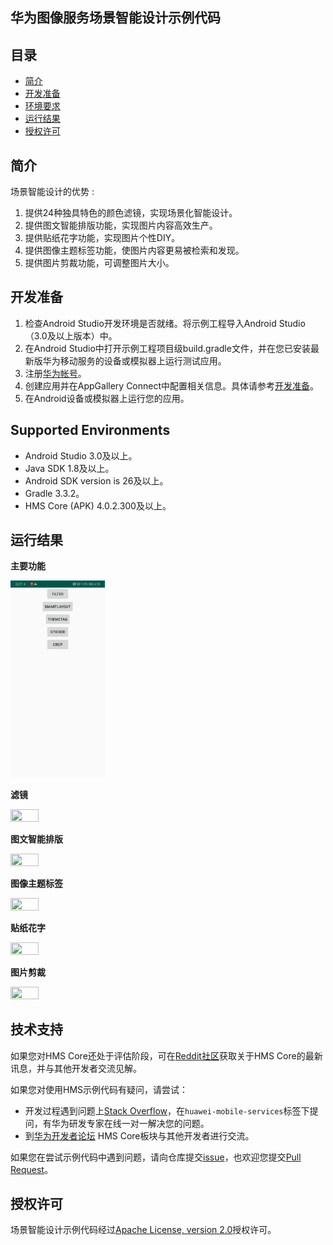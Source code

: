 ## 华为图像服务场景智能设计示例代码

## 目录

 * [简介](#简介)
 * [开发准备](#开发准备)
 * [环境要求](#环境要求)
 * [运行结果](#运行结果)
 * [授权许可](#授权许可)

## 简介
场景智能设计的优势 :
1.	提供24种独具特色的颜色滤镜，实现场景化智能设计。
2.	提供图文智能排版功能，实现图片内容高效生产。
3.	提供贴纸花字功能，实现图片个性DIY。
4.	提供图像主题标签功能，使图片内容更易被检索和发现。
5.	提供图片剪裁功能，可调整图片大小。

## 开发准备
1. 检查Android Studio开发环境是否就绪。将示例工程导入Android Studio（3.0及以上版本）中。
2. 在Android Studio中打开示例工程项目级build.gradle文件，并在您已安装最新版华为移动服务的设备或模拟器上运行测试应用。
3. 注册[华为帐号](https://developer.huawei.com/consumer/cn/)。
4. 创建应用并在AppGallery Connect中配置相关信息。具体请参考[开发准备](https://developer.huawei.com/consumer/cn/doc/development/HMSCore-Guides/config-agc-0000001050199019)。
5. 在Android设备或模拟器上运行您的应用。

## Supported Environments
- Android Studio 3.0及以上。 
- Java SDK 1.8及以上。
- Android SDK version is 26及以上。
- Gradle 3.3.2。
- HMS Core (APK) 4.0.2.300及以上。

## 运行结果

**主要功能**

 <img src=https://github.com/HMS-Core/hms-image-vision-kotlin/blob/master/Main.png width = 30% height = 30%>

**滤镜**

<img src=https://github.com/HMS-Core/hms-image-vision-java/blob/master/Filter.gif width = 30% height = 30%>

**图文智能排版**

<img src=https://github.com/HMS-Core/hms-image-vision-java/blob/master/Layout.gif width = 30% height = 30%>

**图像主题标签**

<img src=https://github.com/HMS-Core/hms-image-vision-java/blob/master/ThemeTag.gif width = 30% height = 30%>

**贴纸花字**

<img src=https://github.com/HMS-Core/hms-image-vision-java/blob/master/Sticker.gif width = 30% height = 30%>

**图片剪裁**

<img src=https://github.com/HMS-Core/hms-image-vision-java/blob/master/Crop.gif width = 30% height = 30%>

## 技术支持
如果您对HMS Core还处于评估阶段，可在[Reddit社区](https://www.reddit.com/r/HuaweiDevelopers/)获取关于HMS Core的最新讯息，并与其他开发者交流见解。

如果您对使用HMS示例代码有疑问，请尝试：
- 开发过程遇到问题上[Stack Overflow](https://stackoverflow.com/questions/tagged/huawei-mobile-services)，在`huawei-mobile-services`标签下提问，有华为研发专家在线一对一解决您的问题。
- 到[华为开发者论坛](https://developer.huawei.com/consumer/cn/forum/blockdisplay?fid=18) HMS Core板块与其他开发者进行交流。

如果您在尝试示例代码中遇到问题，请向仓库提交[issue](https://github.com/HMS-Core/hms-nearby-demo/issues)，也欢迎您提交[Pull Request](https://github.com/HMS-Core/hms-nearby-demo/pulls)。

## 授权许可
场景智能设计示例代码经过[Apache License, version 2.0](http://www.apache.org/licenses/LICENSE-2.0)授权许可。
